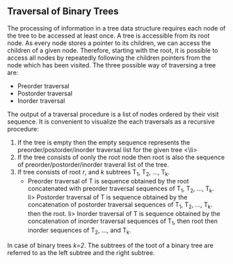 ## Traversal of Binary Trees

The processing of information in a tree data structure requires each node of the tree to be accessed at least once. A tree is accessible from its root node. 
As every node stores a pointer to its children, we can access  the children of a given node. Therefore, starting with the root, it is possible to access all
nodes by repeatedly following the children pointers from the node which has been visited. The three possible way of traversing a tree are: 
<ul>
  <li> Preorder traversal</li>
  <li> Postorder traversal</li>
  <li> Inorder traversal</li>
  </ul>
The output of a traversal procedure is a list of nodes ordered by their visit sequence.  It is convenient to visualize the each traversals as a recursive procedure: 
<ol>
  <li> If the tree is empty then the empty sequence represents the preorder/postorder/inorder traversal list for the given tree <\li>
  <li> If the tree consists of oonly the root node then root is also the sequence of preorder/postorder/inorder traveral list of the tree.</li>
    <li> If tree consists of root <i>r</i>, and <i>k</i> subtrees T<sub>1</sub>, T<sub>2</sub>, ..., T<sub>k</sub>.
      <ul>
        <li> Preorder traversal of T is sequence obtained by the root concatenated with preorder traversal sequences of T<sub>1</sub>, T<sub>2</sub>, ...,
          T<sub>k</sub>. </li>
        li> Postorder traversal of T is sequence obtained by the concatenation of postorder traversal sequences of T<sub>1</sub>, T<sub>2</sub>, ...,
          T<sub>k</sub>. </li> then the root.
      li> Inorder traversal of T is sequence obtained by the concatenation of inorder traversal sequences of T<sub>1</sub>, then root then 
      inorder sequences of T<sub>2</sub>, ..., and T<sub>k</sub>. </li>
    </ol>
    </ul>


In case of binary trees <i>k=2</i>. The subtrees of the toot of a binary tree are referred to as the left subtree and the right subtree.  
